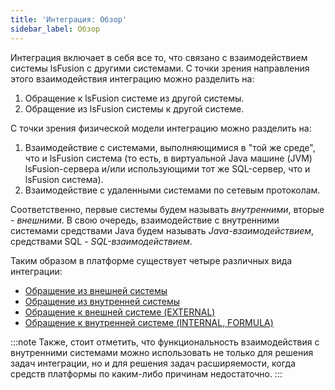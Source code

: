 ```yaml
---
title: 'Интеграция: Обзор'
sidebar_label: Обзор
---
```


Интеграция включает в себя все то, что связано с взаимодействием системы lsFusion с другими системами. С точки зрения направления этого взаимодействия интеграцию можно разделить на: 

1.  Обращение к lsFusion системе из другой системы.
2.  Обращение из lsFusion системы к другой системе.

С точки зрения физической модели интеграцию можно разделить на:

1.  Взаимодействие с системами, выполняющимися в "той же среде", что и lsFusion система (то есть, в виртуальной Java машине (JVM) lsFusion-сервера и/или использующими тот же SQL-сервер, что и lsFusion система).
2.  Взаимодействие с удаленными системами по сетевым протоколам.

Соответственно, первые системы будем называть *внутренними*, вторые - *внешними*. В свою очередь, взаимодействие с внутренними системами средствами Java будем называть *Java-взаимодействием*, средствами SQL - *SQL-взаимодействием*.

Таким образом в платформе существует четыре различных вида интеграции:

-   [Обращение из внешней системы](Access_from_an_external_system.md)
-   [Обращение из внутренней системы](Access_from_an_internal_system.md)
-   [Обращение к внешней системе (EXTERNAL)](Access_to_an_external_system_EXTERNAL_.md) 
-   [Обращение к внутренней системе (INTERNAL, FORMULA)](Access_to_an_internal_system_INTERNAL_FORMULA_.md)


:::note
Также, стоит отметить, что функциональность взаимодействия с внутренними системами можно использовать не только для решения задач интеграции, но и для решения задач расширяемости, когда средств платформы по каким-либо причинам недостаточно.
:::

